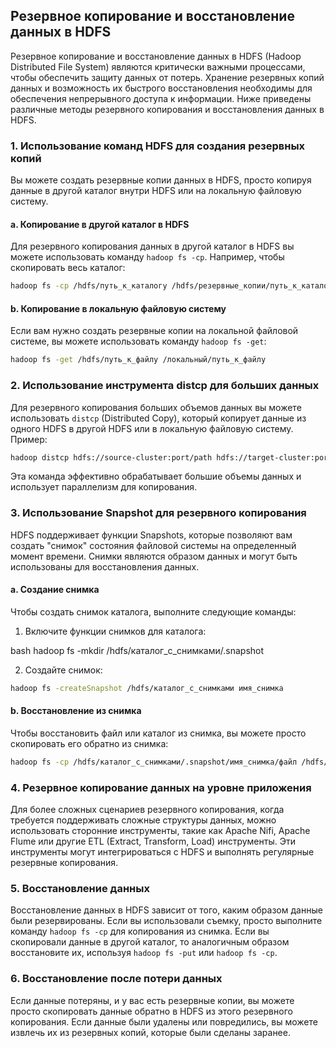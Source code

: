 ## Резервное копирование и восстановление данных в HDFS

Резервное копирование и восстановление данных в HDFS (Hadoop Distributed File System) являются критически важными процессами, чтобы обеспечить защиту данных от потерь. Хранение резервных копий данных и возможность их быстрого восстановления необходимы для обеспечения непрерывного доступа к информации. Ниже приведены различные методы резервного копирования и восстановления данных в HDFS.

### 1. Использование команд HDFS для создания резервных копий

Вы можете создать резервные копии данных в HDFS, просто копируя данные в другой каталог внутри HDFS или на локальную файловую систему.

#### a. Копирование в другой каталог в HDFS

Для резервного копирования данных в другой каталог в HDFS вы можете использовать команду `hadoop fs -cp`. Например, чтобы скопировать весь каталог:

```bash
hadoop fs -cp /hdfs/путь_к_каталогу /hdfs/резервные_копии/путь_к_каталогу
```

#### b. Копирование в локальную файловую систему

Если вам нужно создать резервные копии на локальной файловой системе, вы можете использовать команду `hadoop fs -get`:

```bash
hadoop fs -get /hdfs/путь_к_файлу /локальный/путь_к_файлу
```

### 2. Использование инструмента distcp для больших данных

Для резервного копирования больших объемов данных вы можете использовать `distcp` (Distributed Copy), который копирует данные из одного HDFS в другой HDFS или в локальную файловую систему. Пример:

```bash
hadoop distcp hdfs://source-cluster:port/path hdfs://target-cluster:port/backup-path
```

Эта команда эффективно обрабатывает большие объемы данных и использует параллелизм для копирования.

### 3. Использование Snapshot для резервного копирования

HDFS поддерживает функции Snapshots, которые позволяют вам создать "снимок" состояния файловой системы на определенный момент времени. Снимки являются образом данных и могут быть использованы для восстановления данных.

#### a. Создание снимка

Чтобы создать снимок каталога, выполните следующие команды:

1. Включите функции снимков для каталога:

bash
hadoop fs -mkdir /hdfs/каталог_с_снимками/.snapshot


2. Создайте снимок:

```bash
hadoop fs -createSnapshot /hdfs/каталог_с_снимками имя_снимка
```

#### b. Восстановление из снимка

Чтобы восстановить файл или каталог из снимка, вы можете просто скопировать его обратно из снимка:

```bash
hadoop fs -cp /hdfs/каталог_с_снимками/.snapshot/имя_снимка/файл /hdfs/новый_путь
```

### 4. Резервное копирование данных на уровне приложения

Для более сложных сценариев резервного копирования, когда требуется поддерживать сложные структуры данных, можно использовать сторонние инструменты, такие как Apache Nifi, Apache Flume или другие ETL (Extract, Transform, Load) инструменты. Эти инструменты могут интегрироваться с HDFS и выполнять регулярные резервные копирования.

### 5. Восстановление данных

Восстановление данных в HDFS зависит от того, каким образом данные были резервированы. Если вы использовали съемку, просто выполните команду `hadoop fs -cp` для копирования из снимка. Если вы скопировали данные в другой каталог, то аналогичным образом восстановите их, используя `hadoop fs -put` или `hadoop fs -cp`.

### 6. Восстановление после потери данных

Если данные потеряны, и у вас есть резервные копии, вы можете просто скопировать данные обратно в HDFS из этого резервного копирования. Если данные были удалены или повредились, вы можете извлечь их из резервных копий, которые были сделаны заранее.